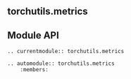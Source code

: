 ## torchutils.metrics

## Module API

```{eval-rst}
.. currentmodule:: torchutils.metrics

.. automodule:: torchutils.metrics
    :members:
```
